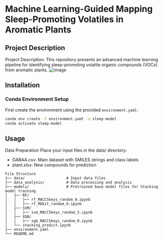 # Machine Learning-Guided Mapping Sleep-Promoting Volatiles in Aromatic Plants

## Project Description
Project Description:
This repository presents an advanced machine learning pipeline for identifying sleep-promoting volatile organic compounds (VOCs) from aromatic plants. 
![image](https://github.com/user-attachments/assets/967c2866-bf5b-4832-9524-75947ef89c8a)


## Installation

### Conda Environment Setup
First create the environment using the provided `environment.yaml`:
```bash
conda env create -f environment.yaml -n sleep-model
conda activate sleep-model
```

## Usage
Data Preparation
Place your input files in the data/ directory:

- GABAA.csv: Main dataset with SMILES strings and class labels
- plant.xlsx: New compounds for prediction
```
File Structure
├── data/                   # Input data files
├── data_analysis/          # Data processing and analysis
├── models/                 # Pretrained base model files for Stacking model training
│   ├── RF/
│   │   ├── rf_MACCSkeys_random_0.ipynb
│   │   ├── rf_RDkit_random_0.ipynb
│   ├── SVM/
│   │   ├── svm_MACCSkeys_random_3.ipynb
│   ├── XGB/
│   │   ├── xgb_MACCSkeys_random_0.ipynb
│   └── stacking_predict.ipynb
├── environment.yaml        
└── README.md              
```
